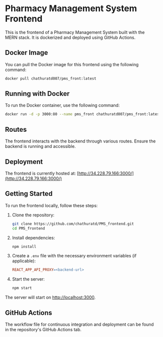 # Pharmacy Management System Frontend

This is the frontend of a Pharmacy Management System built with the MERN stack. It is dockerized and deployed using GitHub Actions.

## Docker Image

You can pull the Docker image for this frontend using the following command:

```sh
docker pull chathuratd007/pms_front:latest
```

## Running with Docker

To run the Docker container, use the following command:

```sh
docker run -d -p 3000:80 --name pms_front chathuratd007/pms_front:latest
```

## Routes

The frontend interacts with the backend through various routes. Ensure the backend is running and accessible.

## Deployment

The frontend is currently hosted at: [http://34.228.79.166:3000/](http://34.228.79.166:3000/)

## Getting Started

To run the frontend locally, follow these steps:

1. Clone the repository:
    ```sh
    git clone https://github.com/chathuratd/PMS_frontend.git
    cd PMS_frontend
    ```

2. Install dependencies:
    ```sh
    npm install
    ```

3. Create a `.env` file with the necessary environment variables (if applicable):
    ```makefile
    REACT_APP_API_PROXY=<backend-url>
    ```

4. Start the server:
    ```sh
    npm start
    ```

The server will start on [http://localhost:3000](http://localhost:3000).

## GitHub Actions

The workflow file for continuous integration and deployment can be found in the repository's GitHub Actions tab.

